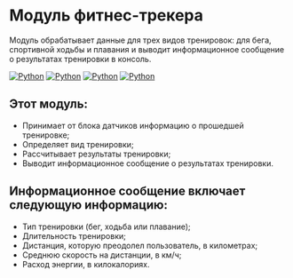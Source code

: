 # Модуль фитнес-трекера

Модуль обрабатывает данные для трех видов тренировок: для бега, спортивной ходьбы и плавания и выводит информационное сообщение о результатах тренировки в консоль.

[![Python](https://img.shields.io/badge/-Python-464646?style=flat&logo=Python&logoColor=56C0C0&color=008080)](https://www.python.org/)
[![Python](https://img.shields.io/badge/%D0%9E%D0%9E%D0%9F-%20-008080)](https://www.wikiwand.com/ru/%D0%9E%D0%B1%D1%8A%D0%B5%D0%BA%D1%82%D0%BD%D0%BE-%D0%BE%D1%80%D0%B8%D0%B5%D0%BD%D1%82%D0%B8%D1%80%D0%BE%D0%B2%D0%B0%D0%BD%D0%BD%D0%BE%D0%B5_%D0%BF%D1%80%D0%BE%D0%B3%D1%80%D0%B0%D0%BC%D0%BC%D0%B8%D1%80%D0%BE%D0%B2%D0%B0%D0%BD%D0%B8%D0%B5)
[![Python](https://img.shields.io/badge/typing-%20-008080)](https://docs.python.org/3/library/typing.html)
[![Python](https://img.shields.io/badge/flake8-%20-008080)](https://pypi.org/project/flake8/)

## Этот модуль:
* Принимает от блока датчиков информацию о прошедшей тренировке;
* Определяет вид тренировки;
* Рассчитывает результаты тренировки;
* Выводит информационное сообщение о результатах тренировки.

## Информационное сообщение включает следующую информацию:
* Тип тренировки (бег, ходьба или плавание);
* Длительность тренировки;
* Дистанция, которую преодолел пользователь, в километрах;
* Среднюю скорость на дистанции, в км/ч;
* Расход энергии, в килокалориях.
